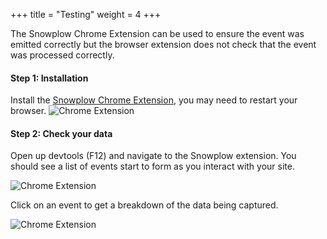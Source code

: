 +++
title = "Testing"
weight = 4
+++


The Snowplow Chrome Extension can be used to ensure the event was emitted correctly but the browser extension does not check that the event was processed correctly. 

#### **Step 1:** Installation
Install the [Snowplow Chrome Extension](https://chrome.google.com/webstore/detail/snowplow-inspector/maplkdomeamdlngconidoefjpogkmljm?hl=en), you may need to restart your browser.
![Chrome Extension](../images/install.png?classes=shadow)

#### **Step 2:** Check your data
Open up devtools (F12) and navigate to the Snowplow extension. You should see a list of events start to form as you interact with your site.

![Chrome Extension](../images/extension_events.png?width=20pc)

Click on an event to get a breakdown of the data being captured.

![Chrome Extension](../images/extension_breakdown.png?width=40pc)

